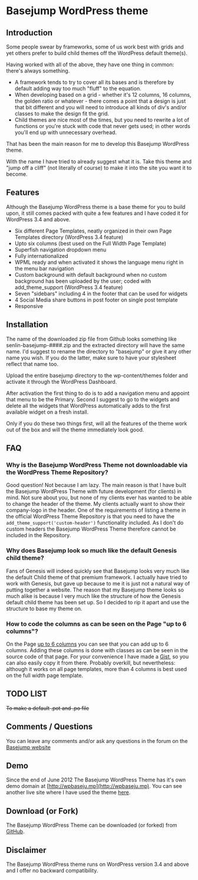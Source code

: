 # Basejump WordPress theme

## Introduction

Some people swear by frameworks, some of us work best with grids and yet others prefer to build child themes off the WordPress default theme(s).

Having worked with all of the above, they have one thing in common: there's always something.

* A framework tends to try to cover all its bases and is therefore by default adding way too much "fluff" to the equation.
* When developing based on a grid - whether it's 12 columns, 16 columns, the golden ratio or whatever - there comes a point that a design is just that bit different and you will need to introduce all kinds of div's and/or classes to make the design fit the grid.
* Child themes are nice most of the times, but you need to rewrite a lot of functions or you're stuck with code that never gets used; in other words you'll end up with unnecessary overhead. 

That has been the main reason for me to develop this Basejump WordPress theme.

With the name I have tried to already suggest what it is. Take this theme and "jump off a cliff" (not literally of course) to make it into the site you want it to become.

## Features

Although the Basejump WordPress theme is a base theme for you to build upon, it still comes packed with quite a few features and I have coded it for WordPress 3.4 and above.

* Six different Page Templates, neatly organized in their own Page Templates directory (WordPress 3.4 feature)
* Upto six columns (best used on the Full Width Page Template)
* Superfish navigation dropdown menu
* Fully internationalized
* WPML ready and when activated it shows the language menu right in the menu bar navigation
* Custom background with default background when no custom background has been uploaded by the user; coded with add_theme_support (WordPress 3.4 feature)
* Seven "sidebars" including 4 in the footer that can be used for widgets
* 4 Social Media share buttons in post footer on single post template
* Responsive

## Installation

The name of the downloaded zip file from Github looks something like senlin-basejump-####.zip and the extracted directory will have the same name. I'd suggest to rename the directory to "basejump" or give it any other name you wish. If you do the latter, make sure to have your stylesheet reflect that name too.

Upload the entire basejump directory to the wp-content/themes folder and activate it through the WordPress Dashboard.

After activation the first thing to do is to add a navigation menu and appoint that menu to be the Primary. Second I suggest to go to the widgets and delete all the widgets that WordPress automatically adds to the first available widget on a fresh install.

Only if you do these two things first, will all the features of the theme work out of the box and will the theme immediately look good.

## FAQ
### Why is the Basejump WordPress Theme not downloadable via the WordPress Theme Repository?

Good question!
Not because I am lazy. The main reason is that I have built the Basejump WordPress Theme with future development (for clients) in mind. Not sure about you, but none of my clients ever has wanted to be able to change the header of the theme. My clients actually want to show their company-logo in the header. One of the requirements of listing a theme in the official WordPress Theme Repository is that you need to have the `add_theme_support('custom-header')` functionality included. As I don't do custom headers the Basejump WordPress Theme therefore cannot be included in the Repository.

### Why does Basejump look so much like the default Genesis child theme?

Fans of Genesis will indeed quickly see that Basejump looks very much like the default Child theme of that premium framework. I actually have tried to work with Genesis, but gave up because to me it is just not a natural way of putting together a website. The reason that my Basejump theme looks so much alike is because I very much like the structure of how the Genesis default child theme has been set up. So I decided to rip it apart and use the structure to base my theme on.

### How to code the columns as can be seen on the Page "up to 6 columns"?

On the Page [up to 6 columns](http://wpbaseju.mp/page-templates/full-width/upto-6-columns/) you can see that you can add up to 6 columns. Adding these columns is done with classes as can be seen in the source code of that page. For your convenience I have made a [Gist](https://gist.github.com/3011643), so you can also easily copy it from there. Probably overkill, but nevertheless: although it works on all page templates, more than 4 columns is best used on the full width page template.

## TODO LIST

<del>To make a default .pot and .po file</del>

## Comments / Questions

You can leave any comments and/or ask any questions in the forum on the [Basejump website](http://wpbaseju.mp/forums/)

## Demo

Since the end of June 2012 The Basejump WordPress Theme has it's own demo domain at [http://wpbaseju.mp](http://wpbaseju.mp). You can see another live site where I have used the theme [here](http://senlinhostingclub.com).

## Download (or Fork)
The Basejump WordPress Theme can be downloaded (or forked) from [GitHub](https://github.com/senlin/basejump).

## Disclaimer

The Basejump WordPress theme runs on WordPress version 3.4 and above and I offer no backward compatibility.